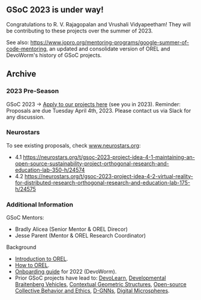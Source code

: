## GSoC 2023 is under way!
Congratulations to R. V. Rajagopalan and Vrushali Vidyapeetham! They will be contributing to these projects over the summer of 2023. 

See also: https://www.jopro.org/mentoring-programs/google-summer-of-code-mentoring, an updated and consolidate version of OREL and DevoWorm's history of GSoC projects. 






## Archive

### 2023 Pre-Season
GSoC 2023 -> [Apply to our projects here](https://summerofcode.withgoogle.com/) (see you in 2023).
Reminder: Proposals are due Tuesday April 4th, 2023. Please contact us via Slack for any discussion.

### Neurostars
To see existing proposals, check www.neurostars.org:
* 4.1 https://neurostars.org/t/gsoc-2023-project-idea-4-1-maintaining-an-open-source-sustainability-project-orthogonal-research-and-education-lab-350-h/24574
* 4.2 https://neurostars.org/t/gsoc-2023-project-idea-4-2-virtual-reality-for-distributed-research-orthogonal-research-and-education-lab-175-h/24575
  
### Additional Information  
GSoC Mentors: 
* Bradly Alicea (Senior Mentor & OREL Direcor)
* Jesse Parent (Mentor & OREL Research Coordinator)

Background

* [Introduction to OREL](https://github.com/OREL-group/Onboarding/blob/main/Intro-to-OREL.md).
* [How to OREL](https://orel-group.github.io/join/).  
* [Onboarding guide](https://github.com/devoworm/Proposals-Public-Lectures/blob/master/Onboarding%20Guide/onboarding-guide.md) for 2022 (DevoWorm). 
* Prior GSoC projects have lead to: [DevoLearn](https://github.com/DevoLearn/devolearn), [Developmental Braitenberg Vehicles](https://github.com/OREL-group/dBV), [Contextual Geometric Structures](https://github.com/Orthogonal-Research-Lab/CGS), [Open-source Collective Behavior and Ethics](https://github.com/OREL-group/GSoC/tree/main/Open%20Source%20Ethics), [D-GNNs](https://github.com/DevoLearn/DevoGraph), [Digital Microspheres](https://github.com/devoworm/GSoC-2022/tree/main/Digital-Microsphere).


